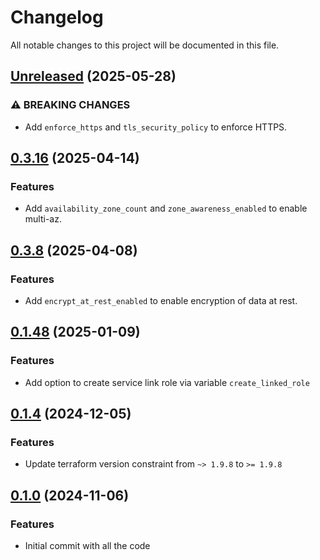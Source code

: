 # Changelog

All notable changes to this project will be documented in this file.

## [Unreleased]() (2025-05-28)

### ⚠ BREAKING CHANGES

* Add `enforce_https` and `tls_security_policy` to enforce HTTPS.

## [0.3.16]() (2025-04-14)

### Features

* Add `availability_zone_count` and `zone_awareness_enabled` to enable multi-az.

## [0.3.8]() (2025-04-08)

### Features

* Add `encrypt_at_rest_enabled` to enable encryption of data at rest.

## [0.1.48]() (2025-01-09)

### Features

* Add option to create service link role via variable `create_linked_role`

## [0.1.4]() (2024-12-05)

### Features

* Update terraform version constraint from `~> 1.9.8` to `>= 1.9.8`

## [0.1.0]() (2024-11-06)

### Features

* Initial commit with all the code

